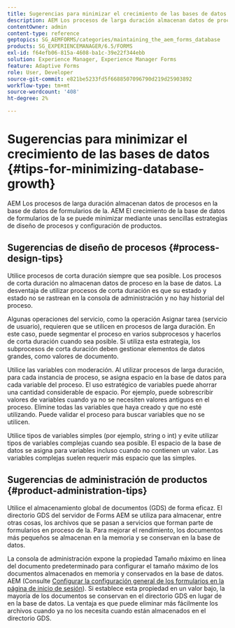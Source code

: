 ```yaml
---
title: Sugerencias para minimizar el crecimiento de las bases de datos
description: AEM Los procesos de larga duración almacenan datos de procesos en la base de datos de formularios de la. AEM El crecimiento de la base de datos de formularios de la se puede minimizar mediante unas sencillas estrategias de diseño de procesos y configuración de productos.
contentOwner: admin
content-type: reference
geptopics: SG_AEMFORMS/categories/maintaining_the_aem_forms_database
products: SG_EXPERIENCEMANAGER/6.5/FORMS
exl-id: f64efb06-815a-4608-ba1c-39e22f344ebb
solution: Experience Manager, Experience Manager Forms
feature: Adaptive Forms
role: User, Developer
source-git-commit: e821be5233fd5f6688507096790d219d25903892
workflow-type: tm+mt
source-wordcount: '408'
ht-degree: 2%

---
```


# Sugerencias para minimizar el crecimiento de las bases de datos {#tips-for-minimizing-database-growth}

AEM Los procesos de larga duración almacenan datos de procesos en la base de datos de formularios de la. AEM El crecimiento de la base de datos de formularios de la se puede minimizar mediante unas sencillas estrategias de diseño de procesos y configuración de productos.

## Sugerencias de diseño de procesos {#process-design-tips}

Utilice procesos de corta duración siempre que sea posible. Los procesos de corta duración no almacenan datos de proceso en la base de datos. La desventaja de utilizar procesos de corta duración es que su estado y estado no se rastrean en la consola de administración y no hay historial del proceso.

Algunas operaciones del servicio, como la operación Asignar tarea (servicio de usuario), requieren que se utilicen en procesos de larga duración. En este caso, puede segmentar el proceso en varios subprocesos y hacerlos de corta duración cuando sea posible. Si utiliza esta estrategia, los subprocesos de corta duración deben gestionar elementos de datos grandes, como valores de documento.

Utilice las variables con moderación. Al utilizar procesos de larga duración, para cada instancia de proceso, se asigna espacio en la base de datos para cada variable del proceso. El uso estratégico de variables puede ahorrar una cantidad considerable de espacio. Por ejemplo, puede sobrescribir valores de variables cuando ya no se necesiten valores antiguos en el proceso. Elimine todas las variables que haya creado y que no esté utilizando. Puede validar el proceso para buscar variables que no se utilicen.

Utilice tipos de variables simples (por ejemplo, string o int) y evite utilizar tipos de variables complejas cuando sea posible. El espacio de la base de datos se asigna para variables incluso cuando no contienen un valor. Las variables complejas suelen requerir más espacio que las simples.

## Sugerencias de administración de productos {#product-administration-tips}

Utilice el almacenamiento global de documentos (GDS) de forma eficaz. El directorio GDS del servidor de Forms AEM se utiliza para almacenar, entre otras cosas, los archivos que se pasan a servicios que forman parte de formularios en proceso de la. Para mejorar el rendimiento, los documentos más pequeños se almacenan en la memoria y se conservan en la base de datos.

La consola de administración expone la propiedad Tamaño máximo en línea del documento predeterminado para configurar el tamaño máximo de los documentos almacenados en memoria y conservados en la base de datos. AEM (Consulte [Configurar la configuración general de los formularios en la página de inicio de sesión](/help/forms/using/admin-help/configure-general-aem-forms-settings.md#configure-general-aem-forms-settings)). Si establece esta propiedad en un valor bajo, la mayoría de los documentos se conservan en el directorio GDS en lugar de en la base de datos. La ventaja es que puede eliminar más fácilmente los archivos cuando ya no los necesita cuando están almacenados en el directorio GDS.

